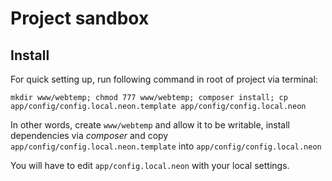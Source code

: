 Project sandbox
===============

Install
-------
For quick setting up, run following command in root of project via terminal:

    mkdir www/webtemp; chmod 777 www/webtemp; composer install; cp app/config/config.local.neon.template app/config/config.local.neon

In other words, create `www/webtemp` and allow it to be writable, install dependencies via *composer* and copy `app/config/config.local.neon.template` into `app/config/config.local.neon`

You will have to edit `app/config.local.neon` with your local settings.